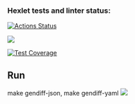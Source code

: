 ### Hexlet tests and linter status:
[![Actions Status](https://github.com/Esperansa10/php-project-48/actions/workflows/hexlet-check.yml/badge.svg)](https://github.com/Esperansa10/php-project-48/actions)

<a href="https://codeclimate.com/github/Esperansa10/php-project-48/maintainability"><img src="https://api.codeclimate.com/v1/badges/859c36cad424366a0d1a/maintainability" /></a>

[![Test Coverage](https://codeclimate.com/github/Esperansa10/php-project-48/badges/coverage.svg)](https://codeclimate.com/github/Esperansa10/php-project-48/coverage)

## Run

make gendiff-json, make gendiff-yaml
<a href="https://asciinema.org/a/5loP8Ivbr7YF2LXdvymQHMDfS" target="_blank"><img src="https://asciinema.org/a/GBqd1fChiaAqZBANcuneytEKJ.svg" /></a>

